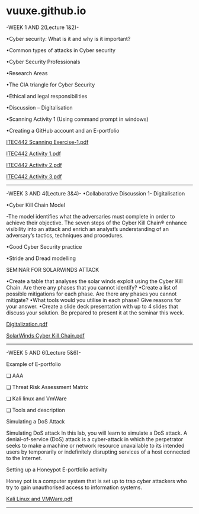 # vuuxe.github.io
-WEEK 1 AND 2(Lecture 1&2)-

•Cyber security: What is it and why is it important?

•Common types of attacks in Cyber security

•Cyber Security Professionals

•Research Areas

•The CIA triangle for Cyber Security

•Ethical and legal responsibilities

•Discussion – Digitalisation

•Scanning Activity 1 (Using command prompt in windows)

•Creating a GitHub account and an E-portfolio

[ITEC442 Scanning Exercise-1.pdf](https://github.com/VUUXE/IoT-And-Cybersecurity-E-portfolio/files/9963817/ITEC442.Scanning.Exercise-1.pdf)

[ITEC442 Activity 1.pdf](https://github.com/VUUXE/IoT-And-Cybersecurity-E-portfolio/files/9963812/ITEC442.Activity.1.pdf)

[ITEC442 Activity 2.pdf](https://github.com/VUUXE/IoT-And-Cybersecurity-E-portfolio/files/9963813/ITEC442.Activity.2.pdf)

[ITEC442 Activity 3.pdf](https://github.com/VUUXE/IoT-And-Cybersecurity-E-portfolio/files/9963816/ITEC442.Activity.3.pdf)

-----------------------------------------------------------------------------------------------------------------------------------------------------------------------

-WEEK 3 AND 4(Lecture 3&4)-
•Collaborative Discussion 1- Digitalisation

•Cyber Kill Chain Model

-The model identifies what the adversaries must complete in order to achieve their objective.
The seven steps of the Cyber Kill Chain® enhance visibility into an attack and enrich an analyst’s understanding of an adversary’s tactics, techniques and procedures.

•Good Cyber Security practice

•Stride  and Dread  modelling

SEMINAR FOR SOLARWINDS ATTACK

•Create a table that analyses the solar winds exploit using the Cyber Kill Chain. Are there any phases that you cannot identify?
•Create a list of possible mitigations for each phase. Are there any phases you cannot mitigate?
•What tools would you utilise in each phase? Give reasons for your answer.
•Create a slide deck presentation with up to 4 slides that discuss your solution. Be prepared to present it at the seminar this week.

[Digitalization.pdf](https://github.com/VUUXE/IoT-And-Cybersecurity-E-portfolio/files/9963811/Digitalization.pdf)

[SolarWinds Cyber Kill Chain.pdf](https://github.com/VUUXE/IoT-And-Cybersecurity-E-portfolio/files/9963819/SolarWinds.Cyber.Kill.Chain.pdf)


-----------------------------------------------------------------------------------------------------------------------------------------------------------------------

-WEEK 5 AND 6(Lecture 5&6)-

Example of  E-portfolio 

❑ AAA 

 ❑ Threat Risk Assessment Matrix

 ❑ Kali linux and VmWare 

❑ Tools and description

Simulating a DoS Attack

Simulating DoS attack In this lab, you will learn to simulate a DoS attack. A denial-of-service (DoS) attack is a cyber-attack in which the perpetrator seeks to make a machine or network resource unavailable to its intended users by temporarily or indefinitely disrupting services of a host connected to the Internet.

Setting up a Honeypot E-portfolio activity

Honey pot is a computer system that is set up to trap cyber attackers who try to gain unauthorised access to information systems.

[Kali Linux and VMWare.pdf](https://github.com/VUUXE/IoT-And-Cybersecurity-E-portfolio/files/9963818/Kali.Linux.and.VMWare.pdf)

-----------------------------------------------------------------------------------------------------------------------------------------------------------------------



